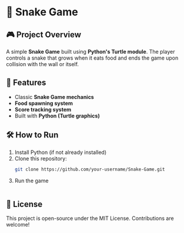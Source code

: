 # 🐍 Snake Game

## 🎮 Project Overview  
A simple **Snake Game** built using **Python's Turtle module**. The player controls a snake that grows when it eats food and ends the game upon collision with the wall or itself.

## 🚀 Features  
- Classic **Snake Game mechanics**  
- **Food spawning system**  
- **Score tracking system**  
- Built with **Python (Turtle graphics)**  

## 🛠️ How to Run  
1. Install Python (if not already installed)  
2. Clone this repository:  
   ```sh
   git clone https://github.com/your-username/Snake-Game.git
3. Run the game
   ```python main.py

## 📜 License
This project is open-source under the MIT License. Contributions are welcome!
